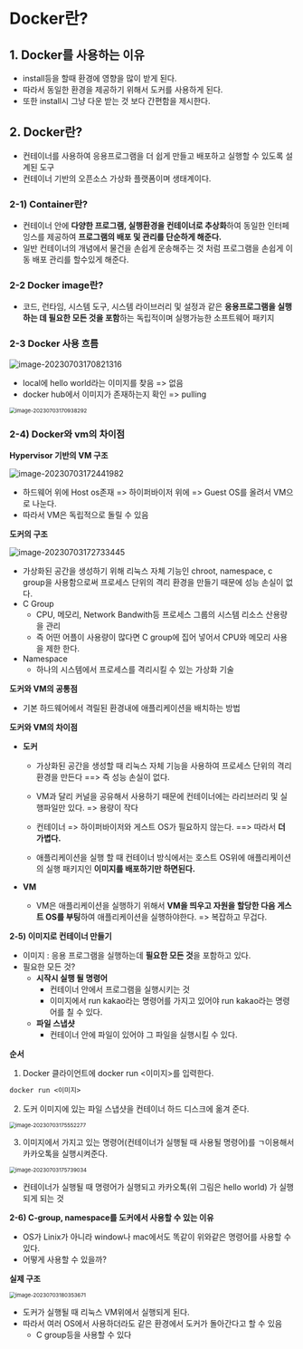 # Docker란?



## 1. Docker를 사용하는 이유

- install등을 할때 환경에 영향을 많이 받게 된다.
- 따라서 동일한 환경을 제공하기 위해서 도커를 사용하게 된다.
- 또한 install시 그냥 다운 받는 것 보다 간편함을 제시한다.



## 2. Docker란?

- 컨테이너를 사용하여 응용프로그램을 더 쉽게 만들고 배포하고 실행할 수 있도록 설계된 도구
- 컨테이너 기반의 오픈소스 가상화 플랫폼이며 생태계이다.



### 2-1) Container란?

- 컨테이너 안에 **다양한 프로그램, 실행환경을 컨테이너로 추상화**하여 동일한 인터페잉스를 제공하여 **프로그램의 배포 및 관리를 단순하게 해준다.**
- 일반 컨테이너의 개념에서 물건을 손쉽게 운송해주는 것 처럼 프로그램을 손쉽게 이동 배포 관리를 할수있게 해준다.



### 2-2 Docker image란?

- 코드, 런타임, 시스템 도구, 시스템 라이브러리 및 설정과 같은 **응용프로그램을 실행하는 데 필요한 모든 것을 포함**하는 독립적이며 실행가능한 소프트웨어 패키지



### 2-3 Docker 사용 흐름

![image-20230703170821316](./01_Docker.assets/image-20230703170821316.png)

- local에 hello world라는 이미지를 찾음 => 없음
- docker hub에서 이미지가 존재하는지 확인 => pulling

<img src="./01_Docker.assets/image-20230703170938292.png" alt="image-20230703170938292" style="zoom:67%;" />



### 2-4) Docker와 vm의 차이점

**Hypervisor 기반의 VM 구조**

![image-20230703172441982](./01_Docker.assets/image-20230703172441982.png)

- 하드웨어 위에 Host os존재 => 하이퍼바이저 위에 => Guest OS를 올려서 VM으로 나눈다.
- 따라서 VM은 독립적으로 돌릴 수 있음



**도커의 구조**

![image-20230703172733445](./01_Docker.assets/image-20230703172733445.png)

- 가상화된 공간을 생성하기 위해 리눅스 자체 기능인 chroot, namespace, c group을 사용함으로써 프로세스 단위의 격리 환경을 만들기 때문에 성능 손실이 없다.
- C Group
  - CPU, 메모리, Network Bandwith등 프로세스 그룹의 시스템 리소스 산용량을 관리
  - 즉 어떤 어플이 사용량이 많다면 C group에 집어 넣어서 CPU와 메모리 사용을 제한 한다.
- Namespace
  - 하나의 시스템에서 프로세스를 격리시킬 수 있는 가상화 기술



**도커와 VM의 공통점**

- 기본 하드웨어에서 격릴된 환경내에 애플리케이션을 배치하는 방법



**도커와 VM의 차이점**

- **도커**

  - 가상화된 공간을 생성할 때 리눅스 자체 기능을 사용하여 프로세스 단위의 격리 환경을 만든다 ==> 즉 성능 손실이 없다.

  - VM과 달리 커널을 공유해서 사용하기 때문에 컨테이너에는 라리브러리 및 실행파일만 있다. => 용량이 작다

  - 컨테이너 => 하이퍼바이저와 게스트 OS가 필요하지 않는다. ==> 따라서 **더 가볍다.**

  - 애플리케이션을 실행 할 때 컨테이너 방식에서는 호스트 OS위에 애플리케이션의 실행 패키지인 **이미지를 배포하기만 하면된다.**

    

- **VM**

  - VM은 애플리케이션을 실행하기 위해서 **VM을 띄우고 자원을 할당한 다음 게스트 OS를 부팅**하여 애플리케이션을 실행하야한다. => 복잡하고 무겁다.



**2-5) 이미지로 컨테이너 만들기**

- 이미지 : 응용 프로그램을 실행하는데 **필요한 모든 것**을 포함하고 있다.
- 필요한 모든 것?
  - **시작시 실행 될 명령어** 
    - 컨테이너 안에서 프로그램을 실행시키는 것
    - 이미지에서 run kakao라는 명령어를 가지고 있어야 run kakao라는 명령어를 칠 수 있다.
  - **파일 스냅샷**
    - 컨테이너 안에 파일이 있어야 그 파일을 실행시킬 수 있다.



**순서**

1. Docker 클라이언트에 docker run <이미지>를 입력한다.

```dockerfile
docker run <이미지>
```



2. 도커 이미지에 있는 파일 스냅샷을 컨테이너 하드 디스크에 옮겨 준다.

<img src="./01_Docker.assets/image-20230703175552277.png" alt="image-20230703175552277" style="zoom:67%;" />



3. 이미지에서 가지고 있는 명령어(컨테이너가 실행될 때 사용될 명령어)를 ㄱ이용해서 카카오톡을 실행시켜준다.

<img src="./01_Docker.assets/image-20230703175739034.png" alt="image-20230703175739034" style="zoom: 67%;" />

- 컨테이너가 실행될 때 명령어가 실행되고 카카오톡(위 그림은 hello world) 가 실행되게 되는 것



**2-6) C-group, namespace를 도커에서 사용할 수 있는 이유**

- OS가 Linix가 아니라 window나 mac에서도 똑같이 위와같은 명령어를 사용할 수 있다.
- 어떻게 사용할 수 있을까?

**실제 구조**

<img src="./01_Docker.assets/image-20230703180353671.png" alt="image-20230703180353671" style="zoom:67%;" />

- 도커가 실행될 때 리눅스 VM위에서 실행되게 된다.
- 따라서 여러 OS에서 사용하더라도 같은 환경에서 도커가 돌아간다고 할 수 있음
  - C group등을 사용할 수 있다

